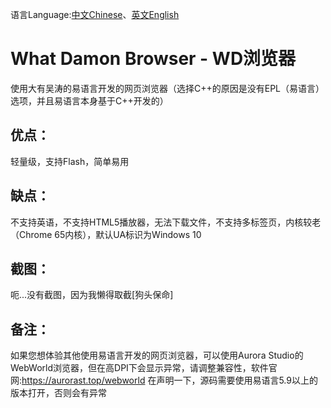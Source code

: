 语言Language:[中文Chinese](https://github.com/WhatDamon/WDBrowser/blob/master/README-CN.md)、[英文English](https://github.com/WhatDamon/WDBrowser/blob/master/README.md)
# What Damon Browser - WD浏览器
使用大有吴涛的易语言开发的网页浏览器（选择C++的原因是没有EPL（易语言）选项，并且易语言本身基于C++开发的）
## 优点：
轻量级，支持Flash，简单易用
## 缺点：
不支持英语，不支持HTML5播放器，无法下载文件，不支持多标签页，内核较老（Chrome 65内核），默认UA标识为Windows 10
## 截图：
呃...没有截图，因为我懒得取截[狗头保命]
## 备注：
如果您想体验其他使用易语言开发的网页浏览器，可以使用Aurora Studio的WebWorld浏览器，但在高DPI下会显示异常，请调整兼容性，软件官网:https://aurorast.top/webworld 
在声明一下，源码需要使用易语言5.9以上的版本打开，否则会有异常
